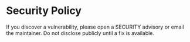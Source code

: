 # Security Policy

If you discover a vulnerability, please open a SECURITY advisory or email the maintainer.
Do not disclose publicly until a fix is available.